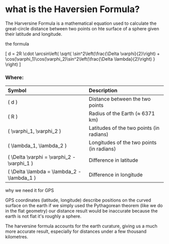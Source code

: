 # what is the Haversien Formula? 
The Harversine Formula is a mathematical equation used to calculate the great-circle distance between two points on hte surface of a sphere given their latitude and longitude.

the formula 

\[
d = 2R \cdot \arcsin\left(
  \sqrt{
    \sin^2\left(\frac{\Delta \varphi}{2}\right) +
    \cos(\varphi_1)\cos(\varphi_2)\sin^2\left(\frac{\Delta \lambda}{2}\right)
  }
\right)
\]

### Where:

| Symbol | Description |
|:--|:--|
| \( d \) | Distance between the two points |
| \( R \) | Radius of the Earth (≈ 6371 km) |
| \( \varphi_1, \varphi_2 \) | Latitudes of the two points (in radians) |
| \( \lambda_1, \lambda_2 \) | Longitudes of the two points (in radians) |
| \( \Delta \varphi = \varphi_2 - \varphi_1 \) | Difference in latitude |
| \( \Delta \lambda = \lambda_2 - \lambda_1 \) | Difference in longitude |

why we need it for GPS 

GPS coordinates (latitude, longitude) describe positions on the curved surface on the earth
if we simply used the Pythagorean theorem (like we do in the flat geometry) our distance result would be inaccurate because the earth is not flat it's roughly a sphere.

The harversine formula accounts for the earth curature, giving us a much more accurate result, especially for distances under a few thousand kilometres.